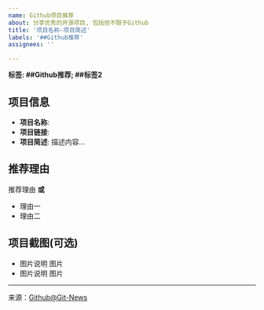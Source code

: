 ```yaml
---
name: Github项目推荐
about: 分享优秀的开源项目, 包括但不限于Github
title: '项目名称-项目简述'
labels: '##Github推荐'
assignees: ''

---
```



**标签: ##Github推荐; ##标签2**

## 项目信息
 - **项目名称**: 
 - **项目链接**: 
 - **项目简述**:
	描述内容...

## 推荐理由
 
推荐理由
**或**
- 理由一
- 理由二


## 项目截图(可选)

- 图片说明
	图片
- 图片说明
	图片





[^_^]: # (请勿修改下面的内容, 感谢🙇‍🙇‍🙇‍!)
<!--
  Template: git_recommend
  Updated: 2020/01/05
-->
* * * * * * * * * * * * * * * * * * * * * * * * * * * * * * * *
来源：[Github@Git-News](https://github.com/Git-News)

